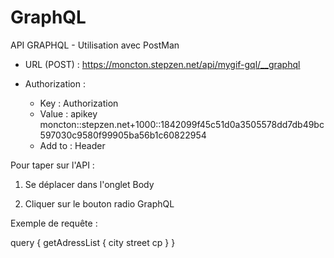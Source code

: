 # GraphQL

API GRAPHQL - Utilisation avec PostMan

- URL (POST) : 
https://moncton.stepzen.net/api/mygif-gql/__graphql


- Authorization : 
    - Key : Authorization
    - Value : apikey moncton::stepzen.net+1000::1842099f45c51d0a3505578dd7db49bc597030c9580f99905ba56b1c60822954
    - Add to : Header




Pour taper sur l'API : 

1. Se déplacer dans l'onglet Body

2. Cliquer sur le bouton radio GraphQL





Exemple de requête : 

query {
  getAdressList {
    city
    street
    cp
  }
}
